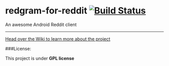 # redgram-for-reddit [![Build Status](https://travis-ci.org/Redgram/redgram-for-reddit.svg?branch=dev)](https://travis-ci.org/Redgram/redgram-for-reddit)
An awesome Android Reddit client

--------------
[Head over the Wiki to learn more about the project](https://github.com/Redgram/redgram-for-reddit/wiki)

###License:

This project is under **GPL license**
